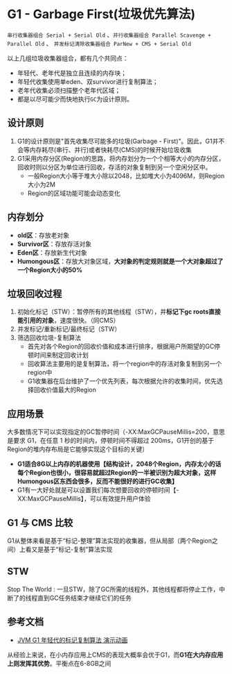 # G1 - Garbage First(垃圾优先算法)

`串行收集器组合 Serial + Serial Old` 、`并行收集器组合 Parallel Scavenge + Parallel Old` 、 `并发标记清除收集器组合 ParNew + CMS + Serial Old`

以上几组垃圾收集器组合，都有几个共同点：
- 年轻代、老年代是独立且连续的内存块；
- 年轻代收集使用单eden、双survivor进行复制算法；
- 老年代收集必须扫描整个老年代区域；
- 都是以尽可能少而快地执行`GC`为设计原则。

## 设计原则

1. G1的设计原则是"首先收集尽可能多的垃圾(Garbage - First)"。因此，G1并不会等内存耗尽(串行、并行)或者快耗尽(CMS)的时候开始垃圾收集
2. G1采用内存分区(Region)的思路，将内存划分为一个个相等大小的内存分区，回收时则以分区为单位进行回收，存活的对象复制到另一个空闲分区中。
   - 一般Region大小等于堆大小除以2048，比如堆大小为4096M，则Region大小为2M
   - Region的区域功能可能会动态变化
   
## 内存划分

- **old区**：存放老对象
- **Survivor区**：存放存活对象
- **Eden区**：存放新生代对象
- **Humongous区**：存放大对象区域，**大对象的判定规则就是一个大对象超过了一个Region大小的50%**

## 垃圾回收过程

1. 初始化标记（STW）：暂停所有的其他线程（STW），并**标记下gc roots直接能引用的对象**，速度很快。（同CMS）
2. 并发标记/重新标记/最终标记（STW）
3. 筛选回收垃圾-复制算法
   - 首先对各个Region的回收价值和成本进行排序，根据用户所期望的GC停顿时间来制定回收计划
   - 回收算法主要用的是复制算法，将一个region中的存活对象复制到另一个region中
   - G1收集器在后台维护了一个优先列表，每次根据允许的收集时间，优先选择回收价值最大的Region

## 应用场景

大多数情况下可以实现指定的GC暂停时间（-XX:MaxGCPauseMillis=200，意思是要求 G1，在任意 1 秒的时间内，停顿时间不得超过 200ms，G1开创的基于Region的堆内存布局是它能够实现这个目标的关键）

- **G1适合8G以上内存的机器使用【结构设计，2048个Region，内存太小的话每个Region也很小，很容易就超过Region的一半被识别为超大对象，这样Humongous区东西会很多，反而不能很好的进行GC收集】**
- G1有一大好处就是可以设置我们每次想要回收的停顿时间【-XX:MaxGCPauseMillis】，可以有效提升用户体验

## G1 与 CMS 比较

G1从整体来看是基于“标记-整理”算法实现的收集器，但从局部（两个Region之间）上看又是基于“标记-复制”算法实现

## STW

Stop The World : 一旦STW，除了GC所需的线程外，其他线程都将停止工作，中断了的线程直到GC任务结束才继续它们的任务

## 参考文档

- [JVM G1 年轻代的标记复制算法 演示动画](https://github.com/visualizit/vpoc)



从经验上来说，在小内存应用上CMS的表现大概率会优于G1，而**G1在大内存应用上则发挥其优势**。平衡点在6-8GB之间
